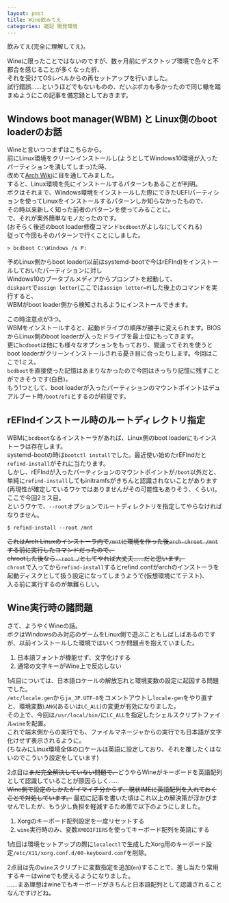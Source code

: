 ```yaml
---
layout: post
title: Wine飲みてえ
categories: 雑記 開発環境
---
```


飲みてえ(完全に理解してえ)。

Wineに限ったことではないのですが、数ヶ月前にデスクトップ環境で色々と不都合を感じることが多くなった折、  
それを受けてOSレベルからの再セットアップを行いました。  
試行錯誤……というほどでもないものの、だいぶポカも多かったので同じ轍を踏まぬようにこの記事を備忘録としておきます。

## Windows boot manager(WBM) と Linux側のboot loaderのお話

Wineと言いつつまずはこちらから。  
前にLinux環境をクリーンインストールし(ようとしてWindows10環境が入ったパーティションを潰してしまっ)た時、  
改めて[Arch Wiki][Ref1]に目を通してみました。  
すると、Linux環境を先にインストールするパターンもあることが判明。  
ボクはそれまで、Windows環境をインストールした際にできたUEFIパーティションを使ってLinuxをインストールするパターンしか知らなかったもので、  
その時以来新しく知った前者のパターンを使ってみることに。  
で、それが案外簡単なモノだったのです。  
(おそらく後述のboot loader修復コマンド`bcdboot`がよしなにしてくれる)  
従って今回もそのパターンで行くことにしました。

```
> bcdboot C:\Windows /s P:
```

予めLinux側からboot loader(以前はsystemd-bootで今はrEFInd)をインストールしておいたパーティションに対し  
Windows10のブータブルメディアからプロンプトを起動して、  
`diskpart`で`assign letter`(ここでは`assign letter=P`)した後上のコマンドを実行すると、  
WBMがboot loader側から検知されるようにインストールできます。

この時注意点が3つ。  
WBMをインストールすると、起動ドライブの順序が勝手に変えられます。BIOSからLinux側のboot loaderが入ったドライブを最上位にもってきます。  
更に`bcdboot`は他にも様々なオプションをもっており、間違ってそれを使うとboot loaderがクリーンインストールされる憂き目に合ったりします。今回はここで1ミス。  
`bcdboot`を直接使った記憶はあまりなかったので今回はきっちり記憶に残すことができそうです(白目)。  
もう1つとして、boot loaderが入ったパーティションのマウントポイントはデュアルブート時`/boot/efi`とするのが前提です。

## rEFIndインストール時のルートディレクトリ指定

WBMに`bcdboot`なるインストーラがあれば、Linux側のboot loaderにもインストーラは存在します。  
systemd-bootの時は`bootctl install`でした。最近使い始めたrEFIndだと`refind-install`がそれに当たります。  
しかし、rEFIndが入ったパーティションのマウントポイントが`/boot`以外だと、単純に`refind-install`してもinitramfsがきちんと認識されないことがあります(再現性が確定しているワケではありませんがその可能性もありそう、くらい)。ここで今回2ミス目。  
というワケで、`--root`オプションでルートディレクトリを指定してやらなければなりません。

```
$ refind-install --root /mnt
```

~~これはArch Linuxのインストーラ内で`/mnt`に環境を作った後`arch-chroot /mnt`する前に実行したコマンドだったので、  
chrootした後なら`--root /`としてやれば大丈夫……だと思います。~~  
`chroot`で入ってから`refind-install`するとrefind.confがarchのインストーラを起動ディスクとして扱う設定になってしまうようで(仮想環境にてテスト)、  
入る前に実行するのが無難らしい。

## Wine実行時の諸問題

さて、ようやくWineの話。  
ボクはWindowsのみ対応のゲームをLinux側で遊ぶこともしばしばあるのですが、以前インストールした環境ではいくつか問題点を抱えていました。

1. 日本語フォントが機能せず、文字化けする  
1. 通常の文字キーがWine上で反応しない

1点目については、日本語ロケールの解放忘れと環境変数の設定に起因する問題でした。  
`/etc/locale.gen`から`ja_JP.UTF-8`をコメントアウトし`locale-gen`をやり直すと、環境変数`LANG`(あるいは`LC_ALL`)の変更が有効になりました。  
その上で、今回は`/usr/local/bin/`に`LC_ALL`を指定したシェルスクリプトファイル`wine`を配置。  
これで端末側からの実行でも、ファイルマネージャからの実行でも日本語が文字化けせず表示されるように。  
(ちなみにLinux環境全体のロケールは英語に設定しており、それを覆したくはないのでこういう設定をしています)

2点目は~~まだ完全解決していない問題で、~~どうやらWineがキーボードを英語配列として認識していることが原因らしく……  
~~Wine側で設定のしかたがイマイチ分からず、現状IMEに英語配列を入れておくことで対処しています。~~
最初に記事を書いた頃はこれ以上の解決策が浮かびませんでしたが、もう少し負担を軽減するため策で以下のようにしました。

1. Xorgのキーボード配列設定を一度リセットする  
1. `wine`実行時のみ、変数`XMODIFIERS`を使ってキーボード配列を英語にする

1点目は環境セットアップの際に`localectl`で生成したXorg用のキーボード設定`/etc/X11/xorg.conf.d/00-keyboard.conf`を削除。  

2点目は先の`wine`スクリプトに変数指定を追加(`en`)することで、差し当たり常用するキーはwineでも使えるようになりました。  
……まあ理想はwineでもキーボードがきちんと日本語配列として認識されることなんですけどね。

[Ref1]: https://wiki.archlinux.org/index.php/Dual_boot_with_Windows
